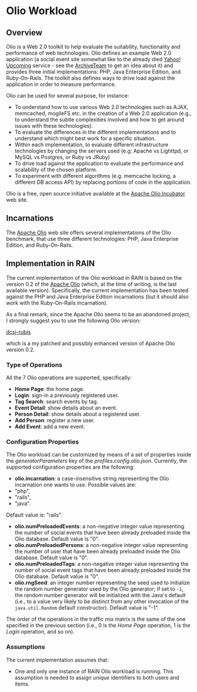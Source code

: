 Olio Workload
==============


## Overview

Olio is a Web 2.0 toolkit to help evaluate the suitability, functionality and performance of web technologies.
Olio defines an example Web 2.0 application (a social event site somewhat like to the already died [Yahoo! Upcoming](http://yahoo.com/upcoming) service - see the [ArchiveTeam](http://archiveteam.org/index.php?title=Yahoo!_Upcoming) to get an idea about it) and provides three initial implementations: PHP, Java Enterprise Edition, and Ruby-On-Rails.
The toolkit also defines ways to drive load against the application in order to measure performance.

Olio can be used for several purpose, for instance:
- To understand how to use various Web 2.0 technologies such as AJAX, memcached, mogileFS etc. in the creation of a Web 2.0 application (e.g., to understand the subtle complexities involved and how to get around issues with these technologies).
- To evaluate the differences in the different implementations and to understand which might best work for a specific situation.
- Within each implementation, to evaluate different infrastructure technologies by changing the servers used (e.g: Apache vs Lighttpd, or MySQL vs Postgres, or Ruby vs JRuby)
- To drive load against the application to evaluate the performance and scalability of the chosen platform.
- To experiment with different algorithms (e.g. memcache locking, a different DB access API) by replacing portions of code in the application.

Olio is a free, open source initiative available at the [Apache Olio Incubator](https://incubator.apache.org/olio/) web site.


## Incarnations

The [Apache Olio](https://incubator.apache.org/olio/) web site offers several implementations of the Olio benchmark, that use three different technologies: PHP, Java Enterprise Edition, and Ruby-On-Rails.


## Implementation in RAIN

The current implementation of the Olio workload in RAIN is based on the version 0.2 of the [Apache Olio](https://incubator.apache.org/olio/) (which, at the time of writing, is the last available version).
Specifically, the current implementation has been tested against the PHP and Java Enterprise Edition incarnations (but it should also work with the Ruby-On-Rails incarnation).

As a final remark, since the Apache Olio seems to be an abandoned project, I strongly suggest you to use the following Olio version:

[dcsj-rubis](https://github.com/sguazt/olio)

which is a my patched and possibly enhanced version of Apache Olio version 0.2.

### Type of Operations

All the 7 Olio operations are supported, specifically:
- **Home Page**: the home page.
- **Login**: sign-in a previously registered user.
- **Tag Search**: search events by tag.
- **Event Detail**: show details about an event.
- **Person Detail**: show details about a registered user.
- **Add Person**: register a new user.
- **Add Event**: add a new event.

### Configuration Properties

The Olio workload can be customized by means of a set of properties inside the *generatorParameters* key of the *profiles.config.olio.json*.
Currently, the supported configuration properties are the following:
- **olio.incarnation**: a case-insensitive string representing the Olio incarnation one wants to use. Possible values are:
 - "php",
 - "rails",
 - "java".

Default value is: "rails".
- **olio.numPreloadedEvents**: a non-negative integer value representing the number of social events that have been already preloaded inside the Olio database. Default value is "0".
- **olio.numPreloadedPersons**: a non-negative integer value representing the number of user that have been already preloaded inside the Olio database. Default value is "0".
- **olio.numPreloadedTags**: a non-negative integer value representing the number of social event tags that have been already preloaded inside the Olio database. Default value is "0".
- **olio.rngSeed**: an integer number representing the seed used to initialize the random number generator used by the Olio generator; if set to `-1`, the random number generator will be initialized with the Java's default (i.e., to a value very likely to be distinct from any other invocation of the `java.util.Random` default constructor). Default value is "-1".

The order of the operations in the traffic mix matrix is the same of the one specified in the previous section (i.e., 0 is the *Home Page* operation, 1 is the *Login* operation, and so on).

### Assumptions

The current implementation assumes that:
- One and only one instance of RAIN Olio workload is running. This assumption is needed to assign _unique_ identifiers to both users and items.
